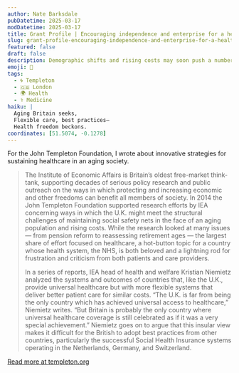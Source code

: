 ```yaml
---
author: Nate Barksdale
pubDatetime: 2025-03-17
modDatetime: 2025-03-17
title: Grant Profile | Encouraging independence and enterprise for a healthy old age
slug: grant-profile-encouraging-independence-and-enterprise-for-a-healthy-old-age
featured: false
draft: false
description: Demographic shifts and rising costs may soon push a number of long-standing social safety nets into peril. An analysis of healthcare in the U.K. and its neighbors explores the problem — and some potential ways forward.
emoji: 👵
tags:
  - 🌀 Templeton
  - 🇬🇧 London
  - 🌍 Health
  - ⚕️ Medicine
haiku: |
  Aging Britain seeks,  
  Flexible care, best practices—  
  Health freedom beckons.
coordinates: [51.5074, -0.1278]
---
```


For the John Templeton Foundation, I wrote about innovative strategies for sustaining healthcare in an aging society.

> The Institute of Economic Affairs is Britain’s oldest free-market think-tank, supporting decades of serious policy research and public outreach on the ways in which protecting and increasing economic and other freedoms can benefit all members of society. In 2014 the John Templeton Foundation supported research efforts by IEA concerning ways in which the U.K. might meet the structural challenges of maintaining social safety nets in the face of an aging population and rising costs. While the research looked at many issues — from pension reform to reassessing retirement ages — the largest share of effort focused on healthcare, a hot-button topic for a country whose health system, the NHS, is both beloved and a lightning rod for frustration and criticism from both patients and care providers.
>
> In a series of reports, IEA head of health and welfare Kristian Niemietz analyzed the systems and outcomes of countries that, like the U.K., provide universal healthcare but with more flexible systems that deliver better patient care for similar costs. “The U.K. is far from being the only country which has achieved universal access to healthcare,” Niemietz writes. “But Britain is probably the only country where universal healthcare coverage is still celebrated as if it was a very special achievement.” Niemietz goes on to argue that this insular view makes it difficult for the British to adopt best practices from other countries, particularly the successful Social Health Insurance systems operating in the Netherlands, Germany, and Switzerland.

[Read more at templeton.org](https://www.templeton.org/grant/encouraging-independence-and-enterprise-for-a-healthy-old-age)
